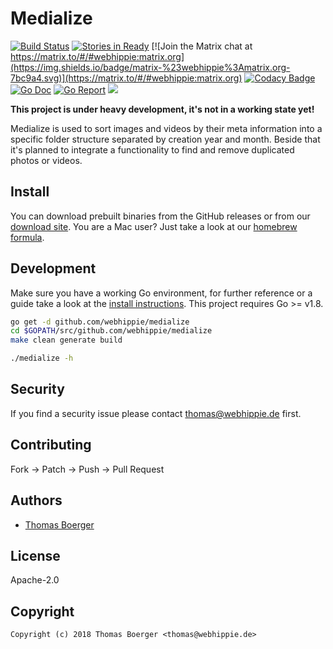# Medialize

[![Build Status](http://github.dronehippie.de/api/badges/webhippie/medialize/status.svg)](http://github.dronehippie.de/webhippie/medialize)
[![Stories in Ready](https://badge.waffle.io/webhippie/medialize.svg?label=ready&title=Ready)](http://waffle.io/webhippie/medialize)
[![Join the Matrix chat at https://matrix.to/#/#webhippie:matrix.org](https://img.shields.io/badge/matrix-%23webhippie%3Amatrix.org-7bc9a4.svg)](https://matrix.to/#/#webhippie:matrix.org)
[![Codacy Badge](https://api.codacy.com/project/badge/Grade/667130ec21cf4c3eb45a7d798fe98322)](https://www.codacy.com/app/webhippie/medialize?utm_source=github.com&amp;utm_medium=referral&amp;utm_content=webhippie/medialize&amp;utm_campaign=Badge_Grade)
[![Go Doc](https://godoc.org/github.com/webhippie/medialize?status.svg)](http://godoc.org/github.com/webhippie/medialize)
[![Go Report](http://goreportcard.com/badge/github.com/webhippie/medialize)](http://goreportcard.com/report/github.com/webhippie/medialize)
[![](https://images.microbadger.com/badges/image/tboerger/medialize.svg)](http://microbadger.com/images/tboerger/medialize "Get your own image badge on microbadger.com")

**This project is under heavy development, it's not in a working state yet!**

Medialize is used to sort images and videos by their meta information into a specific folder structure separated by creation year and month. Beside that it's planned to integrate a functionality to find and remove duplicated photos or videos.


## Install

You can download prebuilt binaries from the GitHub releases or from our [download site](http://dl.webhippie.de/misc/medilaize). You are a Mac user? Just take a look at our [homebrew formula](https://github.com/webhippie/homebrew-webhippie).


## Development

Make sure you have a working Go environment, for further reference or a guide take a look at the [install instructions](http://golang.org/doc/install.html). This project requires Go >= v1.8.

```bash
go get -d github.com/webhippie/medialize
cd $GOPATH/src/github.com/webhippie/medialize
make clean generate build

./medialize -h
```


## Security

If you find a security issue please contact thomas@webhippie.de first.


## Contributing

Fork -> Patch -> Push -> Pull Request


## Authors

* [Thomas Boerger](https://github.com/tboerger)


## License

Apache-2.0


## Copyright

```
Copyright (c) 2018 Thomas Boerger <thomas@webhippie.de>
```
